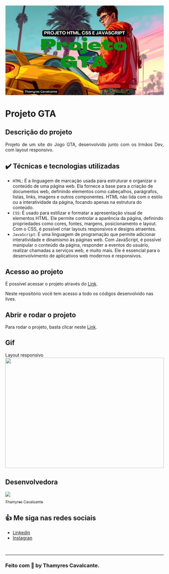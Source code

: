 
![](./src/geral/Capa.png)


# Projeto GTA

## Descrição do projeto 

<p align="justify">
 Projeto de um site do Jogo GTA, desenvolvido junto com os Irmãos Dev, com layout responsivo.
</p>


## ✔️ Técnicas e tecnologias utilizadas
- `HTML`: É a linguagem de marcação usada para estruturar e organizar o conteúdo de uma página web. Ela fornece a base para a criação de documentos web, definindo elementos como cabeçalhos, parágrafos, listas, links, imagens e outros componentes. HTML não lida com o estilo ou a interatividade da página, focando apenas na estrutura do conteúdo.
- `CSS`: É usado para estilizar e formatar a apresentação visual de elementos HTML. Ele permite controlar a aparência da página, definindo propriedades como cores, fontes, margens, posicionamento e layout. Com o CSS, é possível criar layouts responsivos e designs atraentes.
- `JavaScript`: É uma linguagem de programação que permite adicionar interatividade e dinamismo às páginas web. Com JavaScript, é possível manipular o conteúdo da página, responder a eventos do usuário, realizar chamadas a serviços web, e muito mais. Ele é essencial para o desenvolvimento de aplicativos web modernos e responsivos.


## Acesso ao projeto
É possível acessar o projeto através do [Link](https://github.com/Thamyresmya/Projeto_GTA).

Neste repositório você tem acesso a todo os códigos desenvolvido nas lives.


## Abrir e rodar o projeto
Para rodar o projeto, basta clicar neste [Link](https://thamyresmya.github.io/Projeto_GTA/). 


## Gif
Layout responsivo
<img width="100%" height="350" src="./src/geral/Projeto-GTA.gif"></img>



## Desenvolvedora

 [<img src="https://github.com/Thamyresmya.png" width=115><br><sub>Thamyres Cavalcante</sub>](https://github.com/Thamyresmya)  



## 👍 Me siga nas redes sociais

- [Linkedin](https://www.linkedin.com/in/thamyrescavalcante/)
- [Instagran](https://www.instagram.com/thamyres__cavalcante/)

<br>

---

### Feito com 💜 by Thamyres Cavalcante.




